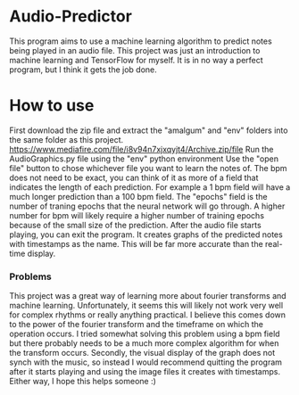 # Audio-Predictor
This program aims to use a machine learning algorithm to predict notes being played in an audio file. This project was just an introduction to machine learning and TensorFlow for myself. It is in no way a perfect program, but I think it gets the job done.
# How to use
First download the zip file and extract the "amalgum" and "env" folders into the same folder as this project.
https://www.mediafire.com/file/i8v94n7xjxqyjt4/Archive.zip/file
Run the AudioGraphics.py file using the "env" python environment
Use the "open file" button to chose whichever file you want to learn the notes of.
The bpm does not need to be exact, you can think of it as more of a field that indicates the length of each prediction.
For example a 1 bpm field will have a much longer prediction than a 100 bpm field.
The "epochs" field is the number of traning epochs that the neural network will go through. A higher number for bpm will likely require a higher number of training epochs because of the small size of the prediction.
After the audio file starts playing, you can exit the program. It creates graphs of the predicted notes with timestamps as the name. This will be far more accurate than the real-time display.

### Problems
This project was a great way of learning more about fourier transforms and machine learning. Unfortunately, it seems this will likely not work very well for complex rhythms or really anything practical. I believe this comes down to the power of the fourier transform and the timeframe on which the operation occurs. I tried somewhat solving this problem using a bpm field but there probably needs to be a much more complex algorithm for when the transform occurs.
Secondly, the visual display of the graph does not synch with the music, so instead I would recommend quitting the program after it starts playing and using the image files it creates with timestamps.
Either way, I hope this helps someone :)
